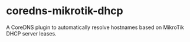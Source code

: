 # coredns-mikrotik-dhcp
A CoreDNS plugin to automatically resolve hostnames based on MikroTik DHCP server leases.
